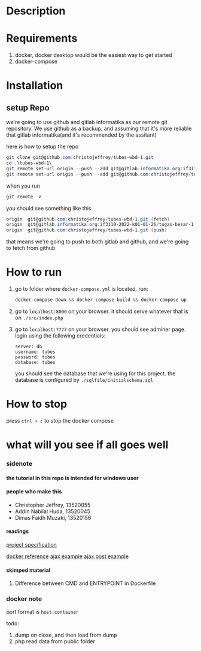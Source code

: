 # Description

# Requirements

1. docker, docker desktop would be the easiest way to get started
2. docker-compose

# Installation

## setup Repo

we're going to use github and gitlab informatika as our remote git repository. We use github as a backup, and assuming that it's more reliable that gitlab informatika(and it's recommended by the assitant)

here is how to setup the repo

```powershell
git clone git@github.com:christojeffrey/tubes-wbd-1.git
cd .\tubes-wbd-1\
git remote set-url origin --push --add git@gitlab.informatika.org:if3110-2022-k01-01-26/tugas-besar-1.git
git remote set-url origin --push --add git@github.com:christojeffrey/tubes-wbd-1.git
```

when you run

```powershell
git remote -v
```

you should see something like this

```powershell
origin  git@github.com:christojeffrey/tubes-wbd-1.git (fetch)
origin  git@gitlab.informatika.org:if3110-2022-k01-01-26/tugas-besar-1.git (push)
origin  git@github.com:christojeffrey/tubes-wbd-1.git (push)
```

that means we're going to push to both gitlab and github, and we're going to fetch from github

# How to run

1. go to folder where `docker-compose.yml` is located, run:

   ```powershell
   docker-compose down && docker-compose build && docker-compose up
   ```

2. go to `localhost:8000` on your browser. it should serve whatever that is on `./src/index.php`
3. go to `localhost:7777` on your browser. you should see adminer page. login using the following credentials:

   ```
   server: db
   username: tubes
   password: tubes
   database: tubes
   ```

   you should see the database that we're using for this project. the database is configured by `./sqlfile/initialschema.sql`

# How to stop

press `ctrl + c` to stop the docker compose

# what will you see if all goes well

### sidenote

#### the tutorial in this repo is intended for windows user

#### people who make this

- Christopher Jeffrey, 13520055
- Addin Nabilal Huda, 13520045
- Dimas Faidh Muzaki, 13520156

#### readings

[project specification](https://docs.google.com/document/d/1bdYy1bAk6tpwYCZfqUxErCIJuESzfYH-n8ijvaNP_Jg/edit)

[docker reference](https://www.section.io/engineering-education/dockerized-php-apache-and-mysql-container-development-environment/)
[ajax example](https://www.w3schools.com/php/php_ajax_php.asp)
[ajax post example](https://stackoverflow.com/questions/9713058/send-post-data-using-xmlhttprequest)

#### skimped material

1. Difference between CMD and ENTRYPOINT in Dockerfile

### docker note

port format is `host:container`

todo:

1. dump on close, and then load from dump
2. php read data from public folder
